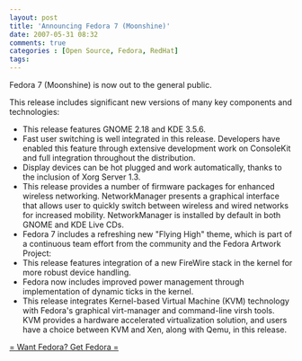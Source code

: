 ```yaml
---
layout: post
title: 'Announcing Fedora 7 (Moonshine)'
date: 2007-05-31 08:32
comments: true
categories : [Open Source, Fedora, RedHat]
tags:
---
```

Fedora 7 (Moonshine) is now out to the general public.

This release includes significant new versions of many key components and technologies:
<ul>

<li>This release features GNOME 2.18 and KDE 3.5.6.
</li><li>Fast user switching is well integrated in this release. Developers have enabled this feature through extensive development work on ConsoleKit and full integration throughout the distribution.
</li><li>Display devices can be hot plugged and work automatically, thanks to the inclusion of Xorg Server 1.3.
</li><li>This release provides a number of firmware packages for enhanced wireless networking. NetworkManager presents a graphical interface that allows user to quickly switch between wireless and wired networks for increased mobility. NetworkManager is installed by default in both GNOME and KDE Live CDs.
</li><li>Fedora 7 includes a refreshing new "Flying High" theme, which is part of a continuous team effort from the community and the Fedora Artwork Project:
</li><li>This release features integration of a new FireWire stack in the kernel for more robust device handling.
</li><li>Fedora now includes improved power management through implementation of dynamic ticks in the kernel.
</li><li>This release integrates Kernel-based Virtual Machine (KVM) technology with Fedora's graphical virt-manager and command-line virsh tools. KVM provides a hardware accelerated virtualization solution, and users have a choice between KVM and Xen, along with Qemu, in this release.
</li></ul>

<a href="http://fedoraproject.org/get-fedora.html">= Want Fedora?  Get Fedora =</a>


